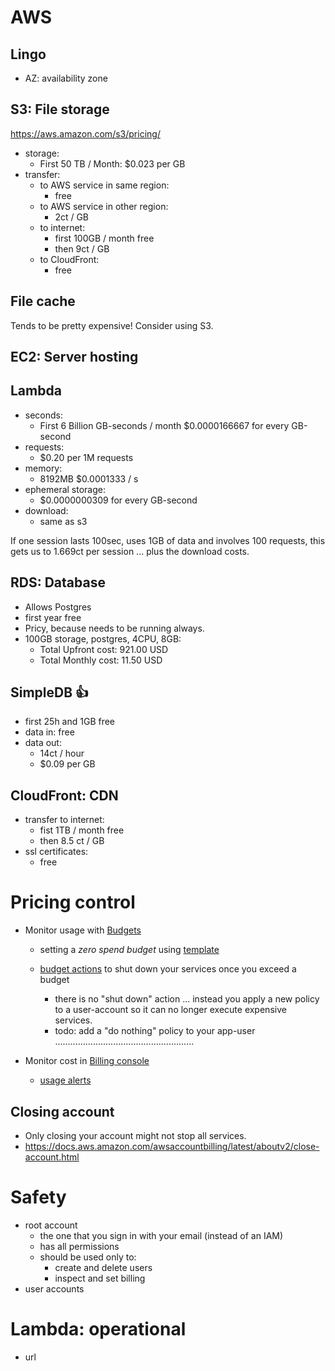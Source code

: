# AWS

## Lingo

- AZ: availability zone


## S3: File storage

https://aws.amazon.com/s3/pricing/

- storage: 
    - First 50 TB / Month: $0.023 per GB
- transfer: 
    - to AWS service in same region:
        - free
    - to AWS service in other region:
        - 2ct / GB
    - to internet:
        - first 100GB / month free
        - then 9ct / GB
    - to CloudFront:
        - free


## File cache 

Tends to be pretty expensive! Consider using S3.


## EC2: Server hosting


## Lambda
- seconds:
    - First 6 Billion GB-seconds / month	$0.0000166667 for every GB-second	
- requests:
    - $0.20 per 1M requests
- memory:
    - 8192MB	$0.0001333 / s
- ephemeral storage:
    - $0.0000000309 for every GB-second
- download:
    - same as s3


If one session lasts 100sec, uses 1GB of data and involves 100 requests, this gets us to 1.669ct per session ... plus the download costs.



## RDS: Database
- Allows Postgres
- first year free
- Pricy, because needs to be running always.
- 100GB storage, postgres, 4CPU, 8GB:
    - Total Upfront cost: 921.00 USD
    - Total Monthly cost: 11.50 USD


## SimpleDB  👍
- first 25h and 1GB free
- data in: free
- data out:
    - 14ct / hour
    - $0.09 per GB


## CloudFront: CDN

- transfer to internet:
    - fist 1TB / month free
    - then 8.5 ct / GB
- ssl certificates:
    - free



# Pricing control

- Monitor usage with [Budgets](https://docs.aws.amazon.com/awsaccountbilling/latest/aboutv2/tracking-free-tier-usage.html#free-budget)
    
    - setting a *zero spend budget* using [template](https://docs.aws.amazon.com/cost-management/latest/userguide/budget-templates.html)
    
    - [budget actions](https://docs.aws.amazon.com/cost-management/latest/userguide/budgets-controls.html) to shut down your services once you exceed a budget

        - there is no "shut down" action ... instead you apply a new policy to a user-account so it can no longer execute expensive services.
        - todo: add a "do nothing" policy to your app-user .......................................................

- Monitor cost in [Billing console](https://console.aws.amazon.com/billing)
    - [usage alerts](https://us-east-1.console.aws.amazon.com/billing/home#/preferences)

## Closing account
- Only closing your account might not stop all services.
- https://docs.aws.amazon.com/awsaccountbilling/latest/aboutv2/close-account.html


# Safety

- root account
    - the one that you sign in with your email (instead of an IAM)
    - has all permissions
    - should be used only to:
        - create and delete users
        - inspect and set billing
- user accounts


# Lambda: operational

- url
